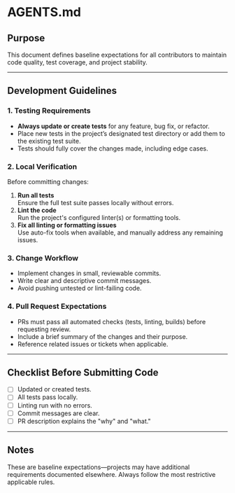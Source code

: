 # AGENTS.md

## Purpose
This document defines baseline expectations for all contributors to maintain code quality, test coverage, and project stability.

---

## Development Guidelines

### 1. Testing Requirements
- **Always update or create tests** for any feature, bug fix, or refactor.
- Place new tests in the project’s designated test directory or add them to the existing test suite.
- Tests should fully cover the changes made, including edge cases.

### 2. Local Verification
Before committing changes:
1. **Run all tests**  
   Ensure the full test suite passes locally without errors.
2. **Lint the code**  
   Run the project's configured linter(s) or formatting tools.
3. **Fix all linting or formatting issues**  
   Use auto-fix tools when available, and manually address any remaining issues.

### 3. Change Workflow
- Implement changes in small, reviewable commits.
- Write clear and descriptive commit messages.
- Avoid pushing untested or lint-failing code.

### 4. Pull Request Expectations
- PRs must pass all automated checks (tests, linting, builds) before requesting review.
- Include a brief summary of the changes and their purpose.
- Reference related issues or tickets when applicable.

---

## Checklist Before Submitting Code
- [ ] Updated or created tests.
- [ ] All tests pass locally.
- [ ] Linting run with no errors.
- [ ] Commit messages are clear.
- [ ] PR description explains the "why" and "what."

---

## Notes
These are baseline expectations—projects may have additional requirements documented elsewhere. Always follow the most restrictive applicable rules.
